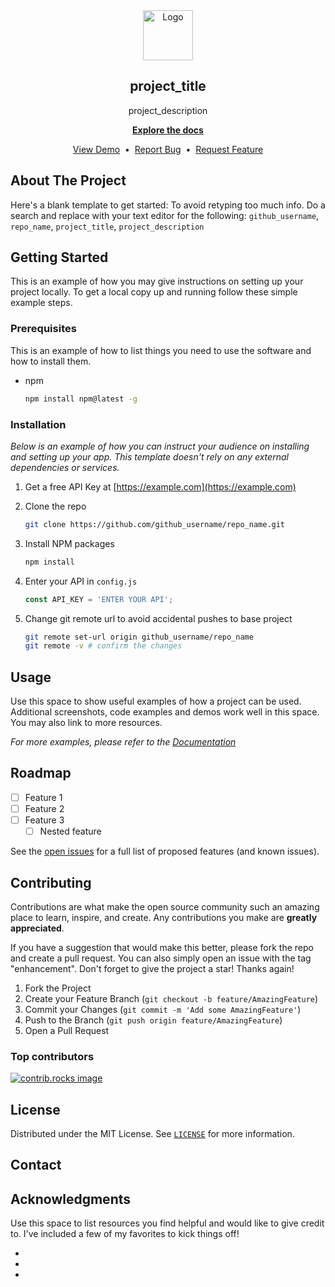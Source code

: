 <!-- markdownlint-disable first-line-h1 no-empty-links -->

<!-- markdownlint-capture -->
<!-- markdownlint-disable no-inline-html -->
<!-- Project logo -->
<div align="center">
  <a href="https://github.com/github_username/readme-template">
    <img src="images/logo.png" alt="Logo" width="80" height="80">
  </a>

  <!-- markdownlint-disable-next-line heading-start-left -->
  ## project_title

  project_description

  [**Explore the docs**](https://github.com/github_username/readme-template)

  [View Demo](https://github.com/github_username/readme-template) &nbsp;•&nbsp;
  [Report Bug](https://github.com/github_username/repo_name/issues/new?labels=bug&template=bug-report.md) &nbsp;•&nbsp;
  [Request Feature](https://github.com/github_username/repo_name/issues/new?labels=enhancement&template=feature-request.md)
</div>
<!-- markdownlint-restore -->

## About The Project

Here's a blank template to get started: To avoid retyping too much info. Do a search and replace with your text editor for the following: `github_username`, `repo_name`, `project_title`, `project_description`

## Getting Started

This is an example of how you may give instructions on setting up your project locally.
To get a local copy up and running follow these simple example steps.

### Prerequisites

This is an example of how to list things you need to use the software and how to install them.

* npm

  ```sh
  npm install npm@latest -g
  ```

### Installation

_Below is an example of how you can instruct your audience on installing and setting up your app. This template doesn't rely on any external dependencies or services._

1. Get a free API Key at [https://example.com](https://example.com)
2. Clone the repo

   ```sh
   git clone https://github.com/github_username/repo_name.git
   ```

3. Install NPM packages

   ```sh
   npm install
   ```

4. Enter your API in `config.js`

   ```js
   const API_KEY = 'ENTER YOUR API';
   ```

5. Change git remote url to avoid accidental pushes to base project

   ```sh
   git remote set-url origin github_username/repo_name
   git remote -v # confirm the changes
   ```

## Usage

Use this space to show useful examples of how a project can be used. Additional screenshots, code examples and demos work well in this space. You may also link to more resources.

_For more examples, please refer to the [Documentation](https://example.com)_

<!-- ROADMAP -->
## Roadmap

* [ ] Feature 1
* [ ] Feature 2
* [ ] Feature 3
  * [ ] Nested feature

See the [open issues](https://github.com/github_username/repo_name/issues) for a full list of proposed features (and known issues).

## Contributing

Contributions are what make the open source community such an amazing place to learn, inspire, and create. Any contributions you make are **greatly appreciated**.

If you have a suggestion that would make this better, please fork the repo and create a pull request. You can also simply open an issue with the tag "enhancement".
Don't forget to give the project a star! Thanks again!

1. Fork the Project
2. Create your Feature Branch (`git checkout -b feature/AmazingFeature`)
3. Commit your Changes (`git commit -m 'Add some AmazingFeature'`)
4. Push to the Branch (`git push origin feature/AmazingFeature`)
5. Open a Pull Request

### Top contributors

[![contrib.rocks image](https://contrib.rocks/image?repo=github_username/readme-template)](https://github.com/github_username/repo_name/graphs/contributors)

## License

Distributed under the MIT License. See [`LICENSE`](LICENSE) for more information.

## Contact


## Acknowledgments

Use this space to list resources you find helpful and would like to give credit to. I've included a few of my favorites to kick things off!

* []()
* []()
* []()
